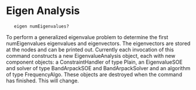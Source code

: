 # Eigen Analysis

       eigen numEigenvalues?

To perform a generalized eigenvalue problem to determine the first
numEigenvalues eigenvalues and eigenvectors. The eigenvectors are stored
at the nodes and can be printed out. Currently each invocation of this
command constructs a new EigenvalueAnalysis object, each with new
component objects: a ConstraintHandler of type Plain, an EigenvalueSOE
and solver of type BandArpackSOE and BandArpackSolver and an algorithm
of type FrequencyAlgo. These objects are destroyed when the command has
finished. This will change.
